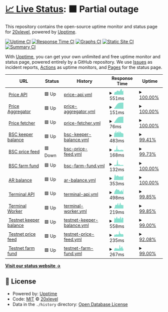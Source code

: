 # [📈 Live Status](https://20xlevel.github.io/upptime): <!--live status--> **🟧 Partial outage**

This repository contains the open-source uptime monitor and status page for [20xlevel](https://20xlevel.github.io/upptime), powered by [Upptime](https://github.com/upptime/upptime).

[![Uptime CI](https://github.com/20xlevel/upptime/workflows/Uptime%20CI/badge.svg)](https://github.com/20xlevel/upptime/actions?query=workflow%3A%22Uptime+CI%22)
[![Response Time CI](https://github.com/20xlevel/upptime/workflows/Response%20Time%20CI/badge.svg)](https://github.com/20xlevel/upptime/actions?query=workflow%3A%22Response+Time+CI%22)
[![Graphs CI](https://github.com/20xlevel/upptime/workflows/Graphs%20CI/badge.svg)](https://github.com/20xlevel/upptime/actions?query=workflow%3A%22Graphs+CI%22)
[![Static Site CI](https://github.com/20xlevel/upptime/workflows/Static%20Site%20CI/badge.svg)](https://github.com/20xlevel/upptime/actions?query=workflow%3A%22Static+Site+CI%22)
[![Summary CI](https://github.com/20xlevel/upptime/workflows/Summary%20CI/badge.svg)](https://github.com/20xlevel/upptime/actions?query=workflow%3A%22Summary+CI%22)

With [Upptime](https://upptime.js.org), you can get your own unlimited and free uptime monitor and status page, powered entirely by a GitHub repository. We use [Issues](https://github.com/20xlevel/upptime/issues) as incident reports, [Actions](https://github.com/20xlevel/upptime/actions) as uptime monitors, and [Pages](https://20xlevel.github.io/upptime) for the status page.

<!--start: status pages-->
<!-- This summary is generated by Upptime (https://github.com/upptime/upptime) -->
<!-- Do not edit this manually, your changes will be overwritten -->
<!-- prettier-ignore -->
| URL | Status | History | Response Time | Uptime |
| --- | ------ | ------- | ------------- | ------ |
| <img alt="" src="https://icons.duckduckgo.com/ip3/api.level.finance.ico" height="13"> [Price API](https://api.level.finance/health) | 🟩 Up | [price-api.yml](https://github.com/20xlevel/upptime/commits/HEAD/history/price-api.yml) | <details><summary><img alt="Response time graph" src="./graphs/price-api/response-time-week.png" height="20"> 551ms</summary><br><a href="https://20xlevel.github.io/upptime/history/price-api"><img alt="Response time 561" src="https://img.shields.io/endpoint?url=https%3A%2F%2Fraw.githubusercontent.com%2F20xlevel%2Fupptime%2FHEAD%2Fapi%2Fprice-api%2Fresponse-time.json"></a><br><a href="https://20xlevel.github.io/upptime/history/price-api"><img alt="24-hour response time 539" src="https://img.shields.io/endpoint?url=https%3A%2F%2Fraw.githubusercontent.com%2F20xlevel%2Fupptime%2FHEAD%2Fapi%2Fprice-api%2Fresponse-time-day.json"></a><br><a href="https://20xlevel.github.io/upptime/history/price-api"><img alt="7-day response time 551" src="https://img.shields.io/endpoint?url=https%3A%2F%2Fraw.githubusercontent.com%2F20xlevel%2Fupptime%2FHEAD%2Fapi%2Fprice-api%2Fresponse-time-week.json"></a><br><a href="https://20xlevel.github.io/upptime/history/price-api"><img alt="30-day response time 561" src="https://img.shields.io/endpoint?url=https%3A%2F%2Fraw.githubusercontent.com%2F20xlevel%2Fupptime%2FHEAD%2Fapi%2Fprice-api%2Fresponse-time-month.json"></a><br><a href="https://20xlevel.github.io/upptime/history/price-api"><img alt="1-year response time 561" src="https://img.shields.io/endpoint?url=https%3A%2F%2Fraw.githubusercontent.com%2F20xlevel%2Fupptime%2FHEAD%2Fapi%2Fprice-api%2Fresponse-time-year.json"></a></details> | <details><summary><a href="https://20xlevel.github.io/upptime/history/price-api">100.00%</a></summary><a href="https://20xlevel.github.io/upptime/history/price-api"><img alt="All-time uptime 99.46%" src="https://img.shields.io/endpoint?url=https%3A%2F%2Fraw.githubusercontent.com%2F20xlevel%2Fupptime%2FHEAD%2Fapi%2Fprice-api%2Fuptime.json"></a><br><a href="https://20xlevel.github.io/upptime/history/price-api"><img alt="24-hour uptime 100.00%" src="https://img.shields.io/endpoint?url=https%3A%2F%2Fraw.githubusercontent.com%2F20xlevel%2Fupptime%2FHEAD%2Fapi%2Fprice-api%2Fuptime-day.json"></a><br><a href="https://20xlevel.github.io/upptime/history/price-api"><img alt="7-day uptime 100.00%" src="https://img.shields.io/endpoint?url=https%3A%2F%2Fraw.githubusercontent.com%2F20xlevel%2Fupptime%2FHEAD%2Fapi%2Fprice-api%2Fuptime-week.json"></a><br><a href="https://20xlevel.github.io/upptime/history/price-api"><img alt="30-day uptime 99.46%" src="https://img.shields.io/endpoint?url=https%3A%2F%2Fraw.githubusercontent.com%2F20xlevel%2Fupptime%2FHEAD%2Fapi%2Fprice-api%2Fuptime-month.json"></a><br><a href="https://20xlevel.github.io/upptime/history/price-api"><img alt="1-year uptime 99.46%" src="https://img.shields.io/endpoint?url=https%3A%2F%2Fraw.githubusercontent.com%2F20xlevel%2Fupptime%2FHEAD%2Fapi%2Fprice-api%2Fuptime-year.json"></a></details>
| <img alt="" src="https://icons.duckduckgo.com/ip3/api.level.finance.ico" height="13"> [Price Aggregator](http://api.level.finance/health/aggregator) | 🟩 Up | [price-aggregator.yml](https://github.com/20xlevel/upptime/commits/HEAD/history/price-aggregator.yml) | <details><summary><img alt="Response time graph" src="./graphs/price-aggregator/response-time-week.png" height="20"> 151ms</summary><br><a href="https://20xlevel.github.io/upptime/history/price-aggregator"><img alt="Response time 151" src="https://img.shields.io/endpoint?url=https%3A%2F%2Fraw.githubusercontent.com%2F20xlevel%2Fupptime%2FHEAD%2Fapi%2Fprice-aggregator%2Fresponse-time.json"></a><br><a href="https://20xlevel.github.io/upptime/history/price-aggregator"><img alt="24-hour response time 151" src="https://img.shields.io/endpoint?url=https%3A%2F%2Fraw.githubusercontent.com%2F20xlevel%2Fupptime%2FHEAD%2Fapi%2Fprice-aggregator%2Fresponse-time-day.json"></a><br><a href="https://20xlevel.github.io/upptime/history/price-aggregator"><img alt="7-day response time 151" src="https://img.shields.io/endpoint?url=https%3A%2F%2Fraw.githubusercontent.com%2F20xlevel%2Fupptime%2FHEAD%2Fapi%2Fprice-aggregator%2Fresponse-time-week.json"></a><br><a href="https://20xlevel.github.io/upptime/history/price-aggregator"><img alt="30-day response time 151" src="https://img.shields.io/endpoint?url=https%3A%2F%2Fraw.githubusercontent.com%2F20xlevel%2Fupptime%2FHEAD%2Fapi%2Fprice-aggregator%2Fresponse-time-month.json"></a><br><a href="https://20xlevel.github.io/upptime/history/price-aggregator"><img alt="1-year response time 151" src="https://img.shields.io/endpoint?url=https%3A%2F%2Fraw.githubusercontent.com%2F20xlevel%2Fupptime%2FHEAD%2Fapi%2Fprice-aggregator%2Fresponse-time-year.json"></a></details> | <details><summary><a href="https://20xlevel.github.io/upptime/history/price-aggregator">100.00%</a></summary><a href="https://20xlevel.github.io/upptime/history/price-aggregator"><img alt="All-time uptime 100.00%" src="https://img.shields.io/endpoint?url=https%3A%2F%2Fraw.githubusercontent.com%2F20xlevel%2Fupptime%2FHEAD%2Fapi%2Fprice-aggregator%2Fuptime.json"></a><br><a href="https://20xlevel.github.io/upptime/history/price-aggregator"><img alt="24-hour uptime 100.00%" src="https://img.shields.io/endpoint?url=https%3A%2F%2Fraw.githubusercontent.com%2F20xlevel%2Fupptime%2FHEAD%2Fapi%2Fprice-aggregator%2Fuptime-day.json"></a><br><a href="https://20xlevel.github.io/upptime/history/price-aggregator"><img alt="7-day uptime 100.00%" src="https://img.shields.io/endpoint?url=https%3A%2F%2Fraw.githubusercontent.com%2F20xlevel%2Fupptime%2FHEAD%2Fapi%2Fprice-aggregator%2Fuptime-week.json"></a><br><a href="https://20xlevel.github.io/upptime/history/price-aggregator"><img alt="30-day uptime 100.00%" src="https://img.shields.io/endpoint?url=https%3A%2F%2Fraw.githubusercontent.com%2F20xlevel%2Fupptime%2FHEAD%2Fapi%2Fprice-aggregator%2Fuptime-month.json"></a><br><a href="https://20xlevel.github.io/upptime/history/price-aggregator"><img alt="1-year uptime 100.00%" src="https://img.shields.io/endpoint?url=https%3A%2F%2Fraw.githubusercontent.com%2F20xlevel%2Fupptime%2FHEAD%2Fapi%2Fprice-aggregator%2Fuptime-year.json"></a></details>
| <img alt="" src="https://icons.duckduckgo.com/ip3/api.level.finance.ico" height="13"> [Price fetcher](http://api.level.finance/health/fetcher) | 🟩 Up | [price-fetcher.yml](https://github.com/20xlevel/upptime/commits/HEAD/history/price-fetcher.yml) | <details><summary><img alt="Response time graph" src="./graphs/price-fetcher/response-time-week.png" height="20"> 76ms</summary><br><a href="https://20xlevel.github.io/upptime/history/price-fetcher"><img alt="Response time 76" src="https://img.shields.io/endpoint?url=https%3A%2F%2Fraw.githubusercontent.com%2F20xlevel%2Fupptime%2FHEAD%2Fapi%2Fprice-fetcher%2Fresponse-time.json"></a><br><a href="https://20xlevel.github.io/upptime/history/price-fetcher"><img alt="24-hour response time 76" src="https://img.shields.io/endpoint?url=https%3A%2F%2Fraw.githubusercontent.com%2F20xlevel%2Fupptime%2FHEAD%2Fapi%2Fprice-fetcher%2Fresponse-time-day.json"></a><br><a href="https://20xlevel.github.io/upptime/history/price-fetcher"><img alt="7-day response time 76" src="https://img.shields.io/endpoint?url=https%3A%2F%2Fraw.githubusercontent.com%2F20xlevel%2Fupptime%2FHEAD%2Fapi%2Fprice-fetcher%2Fresponse-time-week.json"></a><br><a href="https://20xlevel.github.io/upptime/history/price-fetcher"><img alt="30-day response time 76" src="https://img.shields.io/endpoint?url=https%3A%2F%2Fraw.githubusercontent.com%2F20xlevel%2Fupptime%2FHEAD%2Fapi%2Fprice-fetcher%2Fresponse-time-month.json"></a><br><a href="https://20xlevel.github.io/upptime/history/price-fetcher"><img alt="1-year response time 76" src="https://img.shields.io/endpoint?url=https%3A%2F%2Fraw.githubusercontent.com%2F20xlevel%2Fupptime%2FHEAD%2Fapi%2Fprice-fetcher%2Fresponse-time-year.json"></a></details> | <details><summary><a href="https://20xlevel.github.io/upptime/history/price-fetcher">100.00%</a></summary><a href="https://20xlevel.github.io/upptime/history/price-fetcher"><img alt="All-time uptime 100.00%" src="https://img.shields.io/endpoint?url=https%3A%2F%2Fraw.githubusercontent.com%2F20xlevel%2Fupptime%2FHEAD%2Fapi%2Fprice-fetcher%2Fuptime.json"></a><br><a href="https://20xlevel.github.io/upptime/history/price-fetcher"><img alt="24-hour uptime 100.00%" src="https://img.shields.io/endpoint?url=https%3A%2F%2Fraw.githubusercontent.com%2F20xlevel%2Fupptime%2FHEAD%2Fapi%2Fprice-fetcher%2Fuptime-day.json"></a><br><a href="https://20xlevel.github.io/upptime/history/price-fetcher"><img alt="7-day uptime 100.00%" src="https://img.shields.io/endpoint?url=https%3A%2F%2Fraw.githubusercontent.com%2F20xlevel%2Fupptime%2FHEAD%2Fapi%2Fprice-fetcher%2Fuptime-week.json"></a><br><a href="https://20xlevel.github.io/upptime/history/price-fetcher"><img alt="30-day uptime 100.00%" src="https://img.shields.io/endpoint?url=https%3A%2F%2Fraw.githubusercontent.com%2F20xlevel%2Fupptime%2FHEAD%2Fapi%2Fprice-fetcher%2Fuptime-month.json"></a><br><a href="https://20xlevel.github.io/upptime/history/price-fetcher"><img alt="1-year uptime 100.00%" src="https://img.shields.io/endpoint?url=https%3A%2F%2Fraw.githubusercontent.com%2F20xlevel%2Fupptime%2FHEAD%2Fapi%2Fprice-fetcher%2Fuptime-year.json"></a></details>
| <img alt="" src="https://icons.duckduckgo.com/ip3/keeper-mainnet.herokuapp.com.ico" height="13"> [BSC keeper balance](https://keeper-mainnet.herokuapp.com/health/executor) | 🟩 Up | [bsc-keeper-balance.yml](https://github.com/20xlevel/upptime/commits/HEAD/history/bsc-keeper-balance.yml) | <details><summary><img alt="Response time graph" src="./graphs/bsc-keeper-balance/response-time-week.png" height="20"> 483ms</summary><br><a href="https://20xlevel.github.io/upptime/history/bsc-keeper-balance"><img alt="Response time 495" src="https://img.shields.io/endpoint?url=https%3A%2F%2Fraw.githubusercontent.com%2F20xlevel%2Fupptime%2FHEAD%2Fapi%2Fbsc-keeper-balance%2Fresponse-time.json"></a><br><a href="https://20xlevel.github.io/upptime/history/bsc-keeper-balance"><img alt="24-hour response time 380" src="https://img.shields.io/endpoint?url=https%3A%2F%2Fraw.githubusercontent.com%2F20xlevel%2Fupptime%2FHEAD%2Fapi%2Fbsc-keeper-balance%2Fresponse-time-day.json"></a><br><a href="https://20xlevel.github.io/upptime/history/bsc-keeper-balance"><img alt="7-day response time 483" src="https://img.shields.io/endpoint?url=https%3A%2F%2Fraw.githubusercontent.com%2F20xlevel%2Fupptime%2FHEAD%2Fapi%2Fbsc-keeper-balance%2Fresponse-time-week.json"></a><br><a href="https://20xlevel.github.io/upptime/history/bsc-keeper-balance"><img alt="30-day response time 495" src="https://img.shields.io/endpoint?url=https%3A%2F%2Fraw.githubusercontent.com%2F20xlevel%2Fupptime%2FHEAD%2Fapi%2Fbsc-keeper-balance%2Fresponse-time-month.json"></a><br><a href="https://20xlevel.github.io/upptime/history/bsc-keeper-balance"><img alt="1-year response time 495" src="https://img.shields.io/endpoint?url=https%3A%2F%2Fraw.githubusercontent.com%2F20xlevel%2Fupptime%2FHEAD%2Fapi%2Fbsc-keeper-balance%2Fresponse-time-year.json"></a></details> | <details><summary><a href="https://20xlevel.github.io/upptime/history/bsc-keeper-balance">99.41%</a></summary><a href="https://20xlevel.github.io/upptime/history/bsc-keeper-balance"><img alt="All-time uptime 96.50%" src="https://img.shields.io/endpoint?url=https%3A%2F%2Fraw.githubusercontent.com%2F20xlevel%2Fupptime%2FHEAD%2Fapi%2Fbsc-keeper-balance%2Fuptime.json"></a><br><a href="https://20xlevel.github.io/upptime/history/bsc-keeper-balance"><img alt="24-hour uptime 100.00%" src="https://img.shields.io/endpoint?url=https%3A%2F%2Fraw.githubusercontent.com%2F20xlevel%2Fupptime%2FHEAD%2Fapi%2Fbsc-keeper-balance%2Fuptime-day.json"></a><br><a href="https://20xlevel.github.io/upptime/history/bsc-keeper-balance"><img alt="7-day uptime 99.41%" src="https://img.shields.io/endpoint?url=https%3A%2F%2Fraw.githubusercontent.com%2F20xlevel%2Fupptime%2FHEAD%2Fapi%2Fbsc-keeper-balance%2Fuptime-week.json"></a><br><a href="https://20xlevel.github.io/upptime/history/bsc-keeper-balance"><img alt="30-day uptime 96.50%" src="https://img.shields.io/endpoint?url=https%3A%2F%2Fraw.githubusercontent.com%2F20xlevel%2Fupptime%2FHEAD%2Fapi%2Fbsc-keeper-balance%2Fuptime-month.json"></a><br><a href="https://20xlevel.github.io/upptime/history/bsc-keeper-balance"><img alt="1-year uptime 96.50%" src="https://img.shields.io/endpoint?url=https%3A%2F%2Fraw.githubusercontent.com%2F20xlevel%2Fupptime%2FHEAD%2Fapi%2Fbsc-keeper-balance%2Fuptime-year.json"></a></details>
| <img alt="" src="https://icons.duckduckgo.com/ip3/keeper-mainnet.herokuapp.com.ico" height="13"> [BSC price feed](https://keeper-mainnet.herokuapp.com/health/price-feed) | 🟥 Down | [bsc-price-feed.yml](https://github.com/20xlevel/upptime/commits/HEAD/history/bsc-price-feed.yml) | <details><summary><img alt="Response time graph" src="./graphs/bsc-price-feed/response-time-week.png" height="20"> 168ms</summary><br><a href="https://20xlevel.github.io/upptime/history/bsc-price-feed"><img alt="Response time 184" src="https://img.shields.io/endpoint?url=https%3A%2F%2Fraw.githubusercontent.com%2F20xlevel%2Fupptime%2FHEAD%2Fapi%2Fbsc-price-feed%2Fresponse-time.json"></a><br><a href="https://20xlevel.github.io/upptime/history/bsc-price-feed"><img alt="24-hour response time 143" src="https://img.shields.io/endpoint?url=https%3A%2F%2Fraw.githubusercontent.com%2F20xlevel%2Fupptime%2FHEAD%2Fapi%2Fbsc-price-feed%2Fresponse-time-day.json"></a><br><a href="https://20xlevel.github.io/upptime/history/bsc-price-feed"><img alt="7-day response time 168" src="https://img.shields.io/endpoint?url=https%3A%2F%2Fraw.githubusercontent.com%2F20xlevel%2Fupptime%2FHEAD%2Fapi%2Fbsc-price-feed%2Fresponse-time-week.json"></a><br><a href="https://20xlevel.github.io/upptime/history/bsc-price-feed"><img alt="30-day response time 184" src="https://img.shields.io/endpoint?url=https%3A%2F%2Fraw.githubusercontent.com%2F20xlevel%2Fupptime%2FHEAD%2Fapi%2Fbsc-price-feed%2Fresponse-time-month.json"></a><br><a href="https://20xlevel.github.io/upptime/history/bsc-price-feed"><img alt="1-year response time 184" src="https://img.shields.io/endpoint?url=https%3A%2F%2Fraw.githubusercontent.com%2F20xlevel%2Fupptime%2FHEAD%2Fapi%2Fbsc-price-feed%2Fresponse-time-year.json"></a></details> | <details><summary><a href="https://20xlevel.github.io/upptime/history/bsc-price-feed">99.73%</a></summary><a href="https://20xlevel.github.io/upptime/history/bsc-price-feed"><img alt="All-time uptime 99.22%" src="https://img.shields.io/endpoint?url=https%3A%2F%2Fraw.githubusercontent.com%2F20xlevel%2Fupptime%2FHEAD%2Fapi%2Fbsc-price-feed%2Fuptime.json"></a><br><a href="https://20xlevel.github.io/upptime/history/bsc-price-feed"><img alt="24-hour uptime 98.09%" src="https://img.shields.io/endpoint?url=https%3A%2F%2Fraw.githubusercontent.com%2F20xlevel%2Fupptime%2FHEAD%2Fapi%2Fbsc-price-feed%2Fuptime-day.json"></a><br><a href="https://20xlevel.github.io/upptime/history/bsc-price-feed"><img alt="7-day uptime 99.73%" src="https://img.shields.io/endpoint?url=https%3A%2F%2Fraw.githubusercontent.com%2F20xlevel%2Fupptime%2FHEAD%2Fapi%2Fbsc-price-feed%2Fuptime-week.json"></a><br><a href="https://20xlevel.github.io/upptime/history/bsc-price-feed"><img alt="30-day uptime 99.22%" src="https://img.shields.io/endpoint?url=https%3A%2F%2Fraw.githubusercontent.com%2F20xlevel%2Fupptime%2FHEAD%2Fapi%2Fbsc-price-feed%2Fuptime-month.json"></a><br><a href="https://20xlevel.github.io/upptime/history/bsc-price-feed"><img alt="1-year uptime 99.22%" src="https://img.shields.io/endpoint?url=https%3A%2F%2Fraw.githubusercontent.com%2F20xlevel%2Fupptime%2FHEAD%2Fapi%2Fbsc-price-feed%2Fuptime-year.json"></a></details>
| <img alt="" src="https://icons.duckduckgo.com/ip3/keeper-mainnet.herokuapp.com.ico" height="13"> [BSC farm fund](https://keeper-mainnet.herokuapp.com/health/level-master) | 🟩 Up | [bsc-farm-fund.yml](https://github.com/20xlevel/upptime/commits/HEAD/history/bsc-farm-fund.yml) | <details><summary><img alt="Response time graph" src="./graphs/bsc-farm-fund/response-time-week.png" height="20"> 132ms</summary><br><a href="https://20xlevel.github.io/upptime/history/bsc-farm-fund"><img alt="Response time 142" src="https://img.shields.io/endpoint?url=https%3A%2F%2Fraw.githubusercontent.com%2F20xlevel%2Fupptime%2FHEAD%2Fapi%2Fbsc-farm-fund%2Fresponse-time.json"></a><br><a href="https://20xlevel.github.io/upptime/history/bsc-farm-fund"><img alt="24-hour response time 76" src="https://img.shields.io/endpoint?url=https%3A%2F%2Fraw.githubusercontent.com%2F20xlevel%2Fupptime%2FHEAD%2Fapi%2Fbsc-farm-fund%2Fresponse-time-day.json"></a><br><a href="https://20xlevel.github.io/upptime/history/bsc-farm-fund"><img alt="7-day response time 132" src="https://img.shields.io/endpoint?url=https%3A%2F%2Fraw.githubusercontent.com%2F20xlevel%2Fupptime%2FHEAD%2Fapi%2Fbsc-farm-fund%2Fresponse-time-week.json"></a><br><a href="https://20xlevel.github.io/upptime/history/bsc-farm-fund"><img alt="30-day response time 142" src="https://img.shields.io/endpoint?url=https%3A%2F%2Fraw.githubusercontent.com%2F20xlevel%2Fupptime%2FHEAD%2Fapi%2Fbsc-farm-fund%2Fresponse-time-month.json"></a><br><a href="https://20xlevel.github.io/upptime/history/bsc-farm-fund"><img alt="1-year response time 142" src="https://img.shields.io/endpoint?url=https%3A%2F%2Fraw.githubusercontent.com%2F20xlevel%2Fupptime%2FHEAD%2Fapi%2Fbsc-farm-fund%2Fresponse-time-year.json"></a></details> | <details><summary><a href="https://20xlevel.github.io/upptime/history/bsc-farm-fund">100.00%</a></summary><a href="https://20xlevel.github.io/upptime/history/bsc-farm-fund"><img alt="All-time uptime 99.70%" src="https://img.shields.io/endpoint?url=https%3A%2F%2Fraw.githubusercontent.com%2F20xlevel%2Fupptime%2FHEAD%2Fapi%2Fbsc-farm-fund%2Fuptime.json"></a><br><a href="https://20xlevel.github.io/upptime/history/bsc-farm-fund"><img alt="24-hour uptime 100.00%" src="https://img.shields.io/endpoint?url=https%3A%2F%2Fraw.githubusercontent.com%2F20xlevel%2Fupptime%2FHEAD%2Fapi%2Fbsc-farm-fund%2Fuptime-day.json"></a><br><a href="https://20xlevel.github.io/upptime/history/bsc-farm-fund"><img alt="7-day uptime 100.00%" src="https://img.shields.io/endpoint?url=https%3A%2F%2Fraw.githubusercontent.com%2F20xlevel%2Fupptime%2FHEAD%2Fapi%2Fbsc-farm-fund%2Fuptime-week.json"></a><br><a href="https://20xlevel.github.io/upptime/history/bsc-farm-fund"><img alt="30-day uptime 99.70%" src="https://img.shields.io/endpoint?url=https%3A%2F%2Fraw.githubusercontent.com%2F20xlevel%2Fupptime%2FHEAD%2Fapi%2Fbsc-farm-fund%2Fuptime-month.json"></a><br><a href="https://20xlevel.github.io/upptime/history/bsc-farm-fund"><img alt="1-year uptime 99.70%" src="https://img.shields.io/endpoint?url=https%3A%2F%2Fraw.githubusercontent.com%2F20xlevel%2Fupptime%2FHEAD%2Fapi%2Fbsc-farm-fund%2Fuptime-year.json"></a></details>
| <img alt="" src="https://icons.duckduckgo.com/ip3/api.level.finance.ico" height="13"> [AR balance](https://api.level.finance/health/arbalance) | 🟩 Up | [ar-balance.yml](https://github.com/20xlevel/upptime/commits/HEAD/history/ar-balance.yml) | <details><summary><img alt="Response time graph" src="./graphs/ar-balance/response-time-week.png" height="20"> 353ms</summary><br><a href="https://20xlevel.github.io/upptime/history/ar-balance"><img alt="Response time 359" src="https://img.shields.io/endpoint?url=https%3A%2F%2Fraw.githubusercontent.com%2F20xlevel%2Fupptime%2FHEAD%2Fapi%2Far-balance%2Fresponse-time.json"></a><br><a href="https://20xlevel.github.io/upptime/history/ar-balance"><img alt="24-hour response time 368" src="https://img.shields.io/endpoint?url=https%3A%2F%2Fraw.githubusercontent.com%2F20xlevel%2Fupptime%2FHEAD%2Fapi%2Far-balance%2Fresponse-time-day.json"></a><br><a href="https://20xlevel.github.io/upptime/history/ar-balance"><img alt="7-day response time 353" src="https://img.shields.io/endpoint?url=https%3A%2F%2Fraw.githubusercontent.com%2F20xlevel%2Fupptime%2FHEAD%2Fapi%2Far-balance%2Fresponse-time-week.json"></a><br><a href="https://20xlevel.github.io/upptime/history/ar-balance"><img alt="30-day response time 359" src="https://img.shields.io/endpoint?url=https%3A%2F%2Fraw.githubusercontent.com%2F20xlevel%2Fupptime%2FHEAD%2Fapi%2Far-balance%2Fresponse-time-month.json"></a><br><a href="https://20xlevel.github.io/upptime/history/ar-balance"><img alt="1-year response time 359" src="https://img.shields.io/endpoint?url=https%3A%2F%2Fraw.githubusercontent.com%2F20xlevel%2Fupptime%2FHEAD%2Fapi%2Far-balance%2Fresponse-time-year.json"></a></details> | <details><summary><a href="https://20xlevel.github.io/upptime/history/ar-balance">100.00%</a></summary><a href="https://20xlevel.github.io/upptime/history/ar-balance"><img alt="All-time uptime 99.94%" src="https://img.shields.io/endpoint?url=https%3A%2F%2Fraw.githubusercontent.com%2F20xlevel%2Fupptime%2FHEAD%2Fapi%2Far-balance%2Fuptime.json"></a><br><a href="https://20xlevel.github.io/upptime/history/ar-balance"><img alt="24-hour uptime 100.00%" src="https://img.shields.io/endpoint?url=https%3A%2F%2Fraw.githubusercontent.com%2F20xlevel%2Fupptime%2FHEAD%2Fapi%2Far-balance%2Fuptime-day.json"></a><br><a href="https://20xlevel.github.io/upptime/history/ar-balance"><img alt="7-day uptime 100.00%" src="https://img.shields.io/endpoint?url=https%3A%2F%2Fraw.githubusercontent.com%2F20xlevel%2Fupptime%2FHEAD%2Fapi%2Far-balance%2Fuptime-week.json"></a><br><a href="https://20xlevel.github.io/upptime/history/ar-balance"><img alt="30-day uptime 99.94%" src="https://img.shields.io/endpoint?url=https%3A%2F%2Fraw.githubusercontent.com%2F20xlevel%2Fupptime%2FHEAD%2Fapi%2Far-balance%2Fuptime-month.json"></a><br><a href="https://20xlevel.github.io/upptime/history/ar-balance"><img alt="1-year uptime 99.94%" src="https://img.shields.io/endpoint?url=https%3A%2F%2Fraw.githubusercontent.com%2F20xlevel%2Fupptime%2FHEAD%2Fapi%2Far-balance%2Fuptime-year.json"></a></details>
| <img alt="" src="https://icons.duckduckgo.com/ip3/terminal.level.finance.ico" height="13"> [Terminal API](https://terminal.level.finance/v101/health) | 🟩 Up | [terminal-api.yml](https://github.com/20xlevel/upptime/commits/HEAD/history/terminal-api.yml) | <details><summary><img alt="Response time graph" src="./graphs/terminal-api/response-time-week.png" height="20"> 498ms</summary><br><a href="https://20xlevel.github.io/upptime/history/terminal-api"><img alt="Response time 498" src="https://img.shields.io/endpoint?url=https%3A%2F%2Fraw.githubusercontent.com%2F20xlevel%2Fupptime%2FHEAD%2Fapi%2Fterminal-api%2Fresponse-time.json"></a><br><a href="https://20xlevel.github.io/upptime/history/terminal-api"><img alt="24-hour response time 555" src="https://img.shields.io/endpoint?url=https%3A%2F%2Fraw.githubusercontent.com%2F20xlevel%2Fupptime%2FHEAD%2Fapi%2Fterminal-api%2Fresponse-time-day.json"></a><br><a href="https://20xlevel.github.io/upptime/history/terminal-api"><img alt="7-day response time 498" src="https://img.shields.io/endpoint?url=https%3A%2F%2Fraw.githubusercontent.com%2F20xlevel%2Fupptime%2FHEAD%2Fapi%2Fterminal-api%2Fresponse-time-week.json"></a><br><a href="https://20xlevel.github.io/upptime/history/terminal-api"><img alt="30-day response time 498" src="https://img.shields.io/endpoint?url=https%3A%2F%2Fraw.githubusercontent.com%2F20xlevel%2Fupptime%2FHEAD%2Fapi%2Fterminal-api%2Fresponse-time-month.json"></a><br><a href="https://20xlevel.github.io/upptime/history/terminal-api"><img alt="1-year response time 498" src="https://img.shields.io/endpoint?url=https%3A%2F%2Fraw.githubusercontent.com%2F20xlevel%2Fupptime%2FHEAD%2Fapi%2Fterminal-api%2Fresponse-time-year.json"></a></details> | <details><summary><a href="https://20xlevel.github.io/upptime/history/terminal-api">99.85%</a></summary><a href="https://20xlevel.github.io/upptime/history/terminal-api"><img alt="All-time uptime 99.82%" src="https://img.shields.io/endpoint?url=https%3A%2F%2Fraw.githubusercontent.com%2F20xlevel%2Fupptime%2FHEAD%2Fapi%2Fterminal-api%2Fuptime.json"></a><br><a href="https://20xlevel.github.io/upptime/history/terminal-api"><img alt="24-hour uptime 98.92%" src="https://img.shields.io/endpoint?url=https%3A%2F%2Fraw.githubusercontent.com%2F20xlevel%2Fupptime%2FHEAD%2Fapi%2Fterminal-api%2Fuptime-day.json"></a><br><a href="https://20xlevel.github.io/upptime/history/terminal-api"><img alt="7-day uptime 99.85%" src="https://img.shields.io/endpoint?url=https%3A%2F%2Fraw.githubusercontent.com%2F20xlevel%2Fupptime%2FHEAD%2Fapi%2Fterminal-api%2Fuptime-week.json"></a><br><a href="https://20xlevel.github.io/upptime/history/terminal-api"><img alt="30-day uptime 99.82%" src="https://img.shields.io/endpoint?url=https%3A%2F%2Fraw.githubusercontent.com%2F20xlevel%2Fupptime%2FHEAD%2Fapi%2Fterminal-api%2Fuptime-month.json"></a><br><a href="https://20xlevel.github.io/upptime/history/terminal-api"><img alt="1-year uptime 99.82%" src="https://img.shields.io/endpoint?url=https%3A%2F%2Fraw.githubusercontent.com%2F20xlevel%2Fupptime%2FHEAD%2Fapi%2Fterminal-api%2Fuptime-year.json"></a></details>
| <img alt="" src="https://icons.duckduckgo.com/ip3/terminal.level.finance.ico" height="13"> [Terminal Worker](https://terminal.level.finance/v101/worker/health) | 🟩 Up | [terminal-worker.yml](https://github.com/20xlevel/upptime/commits/HEAD/history/terminal-worker.yml) | <details><summary><img alt="Response time graph" src="./graphs/terminal-worker/response-time-week.png" height="20"> 219ms</summary><br><a href="https://20xlevel.github.io/upptime/history/terminal-worker"><img alt="Response time 225" src="https://img.shields.io/endpoint?url=https%3A%2F%2Fraw.githubusercontent.com%2F20xlevel%2Fupptime%2FHEAD%2Fapi%2Fterminal-worker%2Fresponse-time.json"></a><br><a href="https://20xlevel.github.io/upptime/history/terminal-worker"><img alt="24-hour response time 213" src="https://img.shields.io/endpoint?url=https%3A%2F%2Fraw.githubusercontent.com%2F20xlevel%2Fupptime%2FHEAD%2Fapi%2Fterminal-worker%2Fresponse-time-day.json"></a><br><a href="https://20xlevel.github.io/upptime/history/terminal-worker"><img alt="7-day response time 219" src="https://img.shields.io/endpoint?url=https%3A%2F%2Fraw.githubusercontent.com%2F20xlevel%2Fupptime%2FHEAD%2Fapi%2Fterminal-worker%2Fresponse-time-week.json"></a><br><a href="https://20xlevel.github.io/upptime/history/terminal-worker"><img alt="30-day response time 225" src="https://img.shields.io/endpoint?url=https%3A%2F%2Fraw.githubusercontent.com%2F20xlevel%2Fupptime%2FHEAD%2Fapi%2Fterminal-worker%2Fresponse-time-month.json"></a><br><a href="https://20xlevel.github.io/upptime/history/terminal-worker"><img alt="1-year response time 225" src="https://img.shields.io/endpoint?url=https%3A%2F%2Fraw.githubusercontent.com%2F20xlevel%2Fupptime%2FHEAD%2Fapi%2Fterminal-worker%2Fresponse-time-year.json"></a></details> | <details><summary><a href="https://20xlevel.github.io/upptime/history/terminal-worker">99.85%</a></summary><a href="https://20xlevel.github.io/upptime/history/terminal-worker"><img alt="All-time uptime 99.79%" src="https://img.shields.io/endpoint?url=https%3A%2F%2Fraw.githubusercontent.com%2F20xlevel%2Fupptime%2FHEAD%2Fapi%2Fterminal-worker%2Fuptime.json"></a><br><a href="https://20xlevel.github.io/upptime/history/terminal-worker"><img alt="24-hour uptime 98.92%" src="https://img.shields.io/endpoint?url=https%3A%2F%2Fraw.githubusercontent.com%2F20xlevel%2Fupptime%2FHEAD%2Fapi%2Fterminal-worker%2Fuptime-day.json"></a><br><a href="https://20xlevel.github.io/upptime/history/terminal-worker"><img alt="7-day uptime 99.85%" src="https://img.shields.io/endpoint?url=https%3A%2F%2Fraw.githubusercontent.com%2F20xlevel%2Fupptime%2FHEAD%2Fapi%2Fterminal-worker%2Fuptime-week.json"></a><br><a href="https://20xlevel.github.io/upptime/history/terminal-worker"><img alt="30-day uptime 99.79%" src="https://img.shields.io/endpoint?url=https%3A%2F%2Fraw.githubusercontent.com%2F20xlevel%2Fupptime%2FHEAD%2Fapi%2Fterminal-worker%2Fuptime-month.json"></a><br><a href="https://20xlevel.github.io/upptime/history/terminal-worker"><img alt="1-year uptime 99.79%" src="https://img.shields.io/endpoint?url=https%3A%2F%2Fraw.githubusercontent.com%2F20xlevel%2Fupptime%2FHEAD%2Fapi%2Fterminal-worker%2Fuptime-year.json"></a></details>
| <img alt="" src="https://icons.duckduckgo.com/ip3/keeper-test-2.herokuapp.com.ico" height="13"> [Testnet keeper balance](https://keeper-test-2.herokuapp.com/health/executor) | 🟩 Up | [testnet-keeper-balance.yml](https://github.com/20xlevel/upptime/commits/HEAD/history/testnet-keeper-balance.yml) | <details><summary><img alt="Response time graph" src="./graphs/testnet-keeper-balance/response-time-week.png" height="20"> 558ms</summary><br><a href="https://20xlevel.github.io/upptime/history/testnet-keeper-balance"><img alt="Response time 619" src="https://img.shields.io/endpoint?url=https%3A%2F%2Fraw.githubusercontent.com%2F20xlevel%2Fupptime%2FHEAD%2Fapi%2Ftestnet-keeper-balance%2Fresponse-time.json"></a><br><a href="https://20xlevel.github.io/upptime/history/testnet-keeper-balance"><img alt="24-hour response time 580" src="https://img.shields.io/endpoint?url=https%3A%2F%2Fraw.githubusercontent.com%2F20xlevel%2Fupptime%2FHEAD%2Fapi%2Ftestnet-keeper-balance%2Fresponse-time-day.json"></a><br><a href="https://20xlevel.github.io/upptime/history/testnet-keeper-balance"><img alt="7-day response time 558" src="https://img.shields.io/endpoint?url=https%3A%2F%2Fraw.githubusercontent.com%2F20xlevel%2Fupptime%2FHEAD%2Fapi%2Ftestnet-keeper-balance%2Fresponse-time-week.json"></a><br><a href="https://20xlevel.github.io/upptime/history/testnet-keeper-balance"><img alt="30-day response time 619" src="https://img.shields.io/endpoint?url=https%3A%2F%2Fraw.githubusercontent.com%2F20xlevel%2Fupptime%2FHEAD%2Fapi%2Ftestnet-keeper-balance%2Fresponse-time-month.json"></a><br><a href="https://20xlevel.github.io/upptime/history/testnet-keeper-balance"><img alt="1-year response time 619" src="https://img.shields.io/endpoint?url=https%3A%2F%2Fraw.githubusercontent.com%2F20xlevel%2Fupptime%2FHEAD%2Fapi%2Ftestnet-keeper-balance%2Fresponse-time-year.json"></a></details> | <details><summary><a href="https://20xlevel.github.io/upptime/history/testnet-keeper-balance">99.00%</a></summary><a href="https://20xlevel.github.io/upptime/history/testnet-keeper-balance"><img alt="All-time uptime 99.39%" src="https://img.shields.io/endpoint?url=https%3A%2F%2Fraw.githubusercontent.com%2F20xlevel%2Fupptime%2FHEAD%2Fapi%2Ftestnet-keeper-balance%2Fuptime.json"></a><br><a href="https://20xlevel.github.io/upptime/history/testnet-keeper-balance"><img alt="24-hour uptime 100.00%" src="https://img.shields.io/endpoint?url=https%3A%2F%2Fraw.githubusercontent.com%2F20xlevel%2Fupptime%2FHEAD%2Fapi%2Ftestnet-keeper-balance%2Fuptime-day.json"></a><br><a href="https://20xlevel.github.io/upptime/history/testnet-keeper-balance"><img alt="7-day uptime 99.00%" src="https://img.shields.io/endpoint?url=https%3A%2F%2Fraw.githubusercontent.com%2F20xlevel%2Fupptime%2FHEAD%2Fapi%2Ftestnet-keeper-balance%2Fuptime-week.json"></a><br><a href="https://20xlevel.github.io/upptime/history/testnet-keeper-balance"><img alt="30-day uptime 99.39%" src="https://img.shields.io/endpoint?url=https%3A%2F%2Fraw.githubusercontent.com%2F20xlevel%2Fupptime%2FHEAD%2Fapi%2Ftestnet-keeper-balance%2Fuptime-month.json"></a><br><a href="https://20xlevel.github.io/upptime/history/testnet-keeper-balance"><img alt="1-year uptime 99.39%" src="https://img.shields.io/endpoint?url=https%3A%2F%2Fraw.githubusercontent.com%2F20xlevel%2Fupptime%2FHEAD%2Fapi%2Ftestnet-keeper-balance%2Fuptime-year.json"></a></details>
| <img alt="" src="https://icons.duckduckgo.com/ip3/keeper-test-2.herokuapp.com.ico" height="13"> [Testnet price feed](https://keeper-test-2.herokuapp.com/health/price-feed) | 🟩 Up | [testnet-price-feed.yml](https://github.com/20xlevel/upptime/commits/HEAD/history/testnet-price-feed.yml) | <details><summary><img alt="Response time graph" src="./graphs/testnet-price-feed/response-time-week.png" height="20"> 235ms</summary><br><a href="https://20xlevel.github.io/upptime/history/testnet-price-feed"><img alt="Response time 226" src="https://img.shields.io/endpoint?url=https%3A%2F%2Fraw.githubusercontent.com%2F20xlevel%2Fupptime%2FHEAD%2Fapi%2Ftestnet-price-feed%2Fresponse-time.json"></a><br><a href="https://20xlevel.github.io/upptime/history/testnet-price-feed"><img alt="24-hour response time 216" src="https://img.shields.io/endpoint?url=https%3A%2F%2Fraw.githubusercontent.com%2F20xlevel%2Fupptime%2FHEAD%2Fapi%2Ftestnet-price-feed%2Fresponse-time-day.json"></a><br><a href="https://20xlevel.github.io/upptime/history/testnet-price-feed"><img alt="7-day response time 235" src="https://img.shields.io/endpoint?url=https%3A%2F%2Fraw.githubusercontent.com%2F20xlevel%2Fupptime%2FHEAD%2Fapi%2Ftestnet-price-feed%2Fresponse-time-week.json"></a><br><a href="https://20xlevel.github.io/upptime/history/testnet-price-feed"><img alt="30-day response time 226" src="https://img.shields.io/endpoint?url=https%3A%2F%2Fraw.githubusercontent.com%2F20xlevel%2Fupptime%2FHEAD%2Fapi%2Ftestnet-price-feed%2Fresponse-time-month.json"></a><br><a href="https://20xlevel.github.io/upptime/history/testnet-price-feed"><img alt="1-year response time 226" src="https://img.shields.io/endpoint?url=https%3A%2F%2Fraw.githubusercontent.com%2F20xlevel%2Fupptime%2FHEAD%2Fapi%2Ftestnet-price-feed%2Fresponse-time-year.json"></a></details> | <details><summary><a href="https://20xlevel.github.io/upptime/history/testnet-price-feed">92.08%</a></summary><a href="https://20xlevel.github.io/upptime/history/testnet-price-feed"><img alt="All-time uptime 91.64%" src="https://img.shields.io/endpoint?url=https%3A%2F%2Fraw.githubusercontent.com%2F20xlevel%2Fupptime%2FHEAD%2Fapi%2Ftestnet-price-feed%2Fuptime.json"></a><br><a href="https://20xlevel.github.io/upptime/history/testnet-price-feed"><img alt="24-hour uptime 51.66%" src="https://img.shields.io/endpoint?url=https%3A%2F%2Fraw.githubusercontent.com%2F20xlevel%2Fupptime%2FHEAD%2Fapi%2Ftestnet-price-feed%2Fuptime-day.json"></a><br><a href="https://20xlevel.github.io/upptime/history/testnet-price-feed"><img alt="7-day uptime 92.08%" src="https://img.shields.io/endpoint?url=https%3A%2F%2Fraw.githubusercontent.com%2F20xlevel%2Fupptime%2FHEAD%2Fapi%2Ftestnet-price-feed%2Fuptime-week.json"></a><br><a href="https://20xlevel.github.io/upptime/history/testnet-price-feed"><img alt="30-day uptime 91.64%" src="https://img.shields.io/endpoint?url=https%3A%2F%2Fraw.githubusercontent.com%2F20xlevel%2Fupptime%2FHEAD%2Fapi%2Ftestnet-price-feed%2Fuptime-month.json"></a><br><a href="https://20xlevel.github.io/upptime/history/testnet-price-feed"><img alt="1-year uptime 91.64%" src="https://img.shields.io/endpoint?url=https%3A%2F%2Fraw.githubusercontent.com%2F20xlevel%2Fupptime%2FHEAD%2Fapi%2Ftestnet-price-feed%2Fuptime-year.json"></a></details>
| <img alt="" src="https://icons.duckduckgo.com/ip3/keeper-test-2.herokuapp.com.ico" height="13"> [Testnet farm fund](https://keeper-test-2.herokuapp.com/health/level-master) | 🟩 Up | [testnet-farm-fund.yml](https://github.com/20xlevel/upptime/commits/HEAD/history/testnet-farm-fund.yml) | <details><summary><img alt="Response time graph" src="./graphs/testnet-farm-fund/response-time-week.png" height="20"> 267ms</summary><br><a href="https://20xlevel.github.io/upptime/history/testnet-farm-fund"><img alt="Response time 238" src="https://img.shields.io/endpoint?url=https%3A%2F%2Fraw.githubusercontent.com%2F20xlevel%2Fupptime%2FHEAD%2Fapi%2Ftestnet-farm-fund%2Fresponse-time.json"></a><br><a href="https://20xlevel.github.io/upptime/history/testnet-farm-fund"><img alt="24-hour response time 206" src="https://img.shields.io/endpoint?url=https%3A%2F%2Fraw.githubusercontent.com%2F20xlevel%2Fupptime%2FHEAD%2Fapi%2Ftestnet-farm-fund%2Fresponse-time-day.json"></a><br><a href="https://20xlevel.github.io/upptime/history/testnet-farm-fund"><img alt="7-day response time 267" src="https://img.shields.io/endpoint?url=https%3A%2F%2Fraw.githubusercontent.com%2F20xlevel%2Fupptime%2FHEAD%2Fapi%2Ftestnet-farm-fund%2Fresponse-time-week.json"></a><br><a href="https://20xlevel.github.io/upptime/history/testnet-farm-fund"><img alt="30-day response time 238" src="https://img.shields.io/endpoint?url=https%3A%2F%2Fraw.githubusercontent.com%2F20xlevel%2Fupptime%2FHEAD%2Fapi%2Ftestnet-farm-fund%2Fresponse-time-month.json"></a><br><a href="https://20xlevel.github.io/upptime/history/testnet-farm-fund"><img alt="1-year response time 238" src="https://img.shields.io/endpoint?url=https%3A%2F%2Fraw.githubusercontent.com%2F20xlevel%2Fupptime%2FHEAD%2Fapi%2Ftestnet-farm-fund%2Fresponse-time-year.json"></a></details> | <details><summary><a href="https://20xlevel.github.io/upptime/history/testnet-farm-fund">99.00%</a></summary><a href="https://20xlevel.github.io/upptime/history/testnet-farm-fund"><img alt="All-time uptime 32.39%" src="https://img.shields.io/endpoint?url=https%3A%2F%2Fraw.githubusercontent.com%2F20xlevel%2Fupptime%2FHEAD%2Fapi%2Ftestnet-farm-fund%2Fuptime.json"></a><br><a href="https://20xlevel.github.io/upptime/history/testnet-farm-fund"><img alt="24-hour uptime 100.00%" src="https://img.shields.io/endpoint?url=https%3A%2F%2Fraw.githubusercontent.com%2F20xlevel%2Fupptime%2FHEAD%2Fapi%2Ftestnet-farm-fund%2Fuptime-day.json"></a><br><a href="https://20xlevel.github.io/upptime/history/testnet-farm-fund"><img alt="7-day uptime 99.00%" src="https://img.shields.io/endpoint?url=https%3A%2F%2Fraw.githubusercontent.com%2F20xlevel%2Fupptime%2FHEAD%2Fapi%2Ftestnet-farm-fund%2Fuptime-week.json"></a><br><a href="https://20xlevel.github.io/upptime/history/testnet-farm-fund"><img alt="30-day uptime 32.39%" src="https://img.shields.io/endpoint?url=https%3A%2F%2Fraw.githubusercontent.com%2F20xlevel%2Fupptime%2FHEAD%2Fapi%2Ftestnet-farm-fund%2Fuptime-month.json"></a><br><a href="https://20xlevel.github.io/upptime/history/testnet-farm-fund"><img alt="1-year uptime 32.39%" src="https://img.shields.io/endpoint?url=https%3A%2F%2Fraw.githubusercontent.com%2F20xlevel%2Fupptime%2FHEAD%2Fapi%2Ftestnet-farm-fund%2Fuptime-year.json"></a></details>

<!--end: status pages-->

[**Visit our status website →**](https://20xlevel.github.io/upptime)

## 📄 License

- Powered by: [Upptime](https://github.com/upptime/upptime)
- Code: [MIT](./LICENSE) © [20xlevel](https://20xlevel.github.io/upptime)
- Data in the `./history` directory: [Open Database License](https://opendatacommons.org/licenses/odbl/1-0/)
